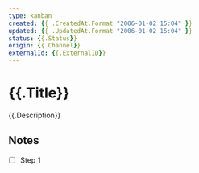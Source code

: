 ```yaml
---
type: kanban
created: {{ .CreatedAt.Format "2006-01-02 15:04" }}
updated: {{ .UpdatedAt.Format "2006-01-02 15:04" }}
status: {{.Status}}
origin: {{.Channel}}
externalId: {{.ExternalID}}
---
```


# {{.Title}}
{{.Description}}

## Notes
- [ ] Step 1
